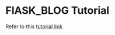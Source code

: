 # FlASK_BLOG Tutorial
Refer to this <a href="https://www.digitalocean.com/community/tutorials/how-to-make-a-web-application-using-flask-in-python-3" target="_blank">tutorial link</a>
